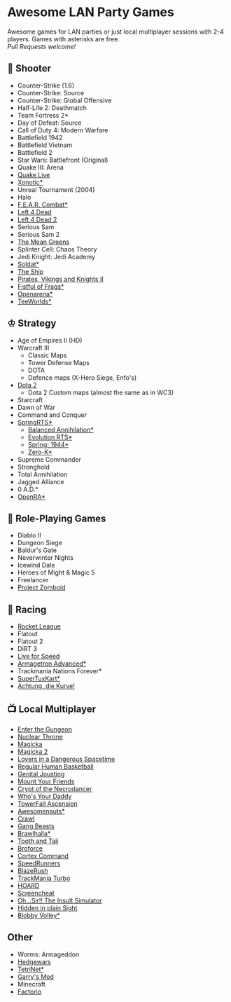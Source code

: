 # Awesome LAN Party Games
Awesome games for LAN parties or just local multiplayer sessions with 2-4 players. Games with asterisks are free.  
*Pull Requests welcome!*

## 🔫 Shooter
- Counter-Strike (1.6)
- Counter-Strike: Source
- Counter-Strike: Global Offensive
- Half-Life 2: Deathmatch
- Team Fortress 2*
- Day of Defeat: Source
- Call of Duty 4: Modern Warfare
- Battlefield 1942
- Battlefield Vietnam
- Battlefield 2
- Star Wars: Battlefront (Original)
- Quake III: Arena
- [Quake Live](http://www.quakelive.com)
- [Xonotic*](http://www.xonotic.org)
- Unreal Tournament (2004)
- Halo
- [F.E.A.R. Combat*](https://fearcombat.org)
- [Left 4 Dead](https://store.steampowered.com/app/500/Left_4_Dead/)
- [Left 4 Dead 2](https://store.steampowered.com/app/550/Left_4_Dead_2/)
- Serious Sam
- Serious Sam 2
- [The Mean Greens](http://www.themeangreens.com)
- Splinter Cell: Chaos Theory
- Jedi Knight: Jedi Academy
- [Soldat*](http://soldat.pl/en)
- [The Ship](https://store.steampowered.com/app/2400/The_Ship_Murder_Party/)
- [Pirates, Vikings and Knights II](http://store.steampowered.com/app/17570/Pirates_Vikings_and_Knights_II/)
- [Fistful of Frags*](https://store.steampowered.com/app/265630/Fistful_of_Frags/)
- [Openarena*](http://www.openarena.ws)
- [TeeWorlds*](https://www.teeworlds.com/)

## ♔ Strategy
- Age of Empires II (HD)
- Warcraft III
    - Classic Maps
    - Tower Defense Maps
    - DOTA
    - Defence maps (X-Hero Siege, Enfo's)
- [Dota 2](https://dota2.com)
    - Dota 2 Custom maps (almost the same as in WC3)
- Starcraft
- Dawn of War
- Command and Conquer
- [SpringRTS*](https://springrts.com/)
    - [Balanced Annihilation*](https://balancedannihilation.com/)
    - [Evolution RTS*](https://www.evolutionrts.info/)
    - [Spring: 1944*](http://spring1944.net/)
    - [Zero-K*](https://zero-k.info/)    
- Supreme Commander
- Stronghold
- Total Annihilation
- Jagged Alliance
- 0 A.D.*
- [OpenRA*](https://www.openra.net/)

## 🍴 Role-Playing Games
- Diablo II
- Dungeon Siege
- Baldur's Gate
- Neverwinter Nights
- Icewind Dale
- Heroes of Might & Magic 5
- Freelancer
- [Project Zomboid](http://www.projectzomboid.com)

## 🚗 Racing
- [Rocket League](http://rocketleague.psyonix.com)
- Flatout
- Flatout 2
- DiRT 3
- [Live for Speed](https://www.lfs.net/)
- [Armagetron Advanced*](http://armagetronad.org)
- Trackmania Nations Forever*
- [SuperTuxKart*](https://supertuxkart.net)
- [Achtung, die Kurve!](https://achtungdiekurve.net)

## 📺 Local Multiplayer
- [Enter the Gungeon](http://dodgeroll.com/gungeon)
- [Nuclear Throne](http://nuclearthrone.com)
- [Magicka](https://www.paradoxplaza.com/magicka/MAMA01GSK-MASTER.html)
- [Magicka 2](https://www.paradoxplaza.com/magicka-2/MAMA02GSK-MASTER.html)
- [Lovers in a Dangerous Spacetime](https://www.loversinadangerousspacetime.com)
- [Regular Human Basketball](https://www.powerhoof.com/regular-human-basketball)
- [Genital Jousting](http://freelives.net/games/genital-jousting)
- [Mount Your Friends](http://store.steampowered.com/app/296470/Mount_Your_Friends)
- [Crypt of the Necrodancer](http://necrodancer.com)
- [Who's Your Daddy](http://store.steampowered.com/app/427730/Whos_Your_Daddy)
- [TowerFall Ascension](http://www.towerfall-game.com)
- [Awesomenauts*](https://www.awesomenauts.com)
- [Crawl](http://www.powerhoof.com/crawl)
- [Gang Beasts](https://gangbeasts.com)
- [Brawlhalla*](http://www.brawlhalla.com)
- [Tooth and Tail](http://www.toothandtailgame.com)
- [Broforce](http://www.broforcegame.com)
- [Cortex Command](http://www.datarealms.com/games.php)
- [SpeedRunners](http://www.tinybuild.com/speedrunners)
- [BlazeRush](http://blazerush.com)
- [TrackMania Turbo](https://www.ubisoft.com/en-us/game/trackmania-turbo)
- [HOARD](http://store.steampowered.com/app/63000/HOARD)
- [Screencheat](http://samuraipunk.com/screencheat/)
- [Oh...Sir!! The Insult Simulator](http://vilemonarch.com/oh-sir-insult)
- [Hidden in plain Sight](http://store.steampowered.com/app/303590)
- [Blobby Volley*](http://blobby.sourceforge.net)

## Other
- Worms: Armageddon
- [Hedgewars](http://www.hedgewars.org)
- [TetriNet*](http://tetrinet.info)
- [Garry's Mod](http://www.garrysmod.com)
- Minecraft
- [Factorio](https://www.factorio.com)
